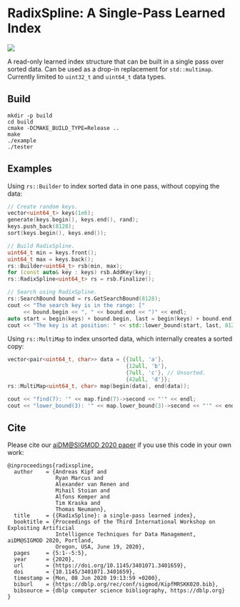 RadixSpline: A Single-Pass Learned Index
====

![](https://github.com/andreaskipf/radixspline/workflows/CI/badge.svg)

A read-only learned index structure that can be built in a single pass over sorted data. Can be used as a drop-in replacement for ``std::multimap``. Currently limited to `uint32_t` and `uint64_t` data types.

## Build

```
mkdir -p build
cd build
cmake -DCMAKE_BUILD_TYPE=Release ..
make
./example
./tester
```

## Examples

Using ``rs::Builder`` to index sorted data in one pass, without copying the data:

```c++
// Create random keys.
vector<uint64_t> keys(1e6);
generate(keys.begin(), keys.end(), rand);
keys.push_back(8128);
sort(keys.begin(), keys.end());

// Build RadixSpline.
uint64_t min = keys.front();
uint64_t max = keys.back();
rs::Builder<uint64_t> rsb(min, max);
for (const auto& key : keys) rsb.AddKey(key);
rs::RadixSpline<uint64_t> rs = rsb.Finalize();

// Search using RadixSpline.
rs::SearchBound bound = rs.GetSearchBound(8128);
cout << "The search key is in the range: ["
     << bound.begin << ", " << bound.end << ")" << endl;
auto start = begin(keys) + bound.begin, last = begin(keys) + bound.end;
cout << "The key is at position: " << std::lower_bound(start, last, 8128) - begin(keys) << endl;
```

Using ``rs::MultiMap`` to index unsorted data, which internally creates a sorted copy:

```c++
vector<pair<uint64_t, char>> data = {{1ull, 'a'},
                                     {12ull, 'b'},
                                     {7ull, 'c'}, // Unsorted.
                                     {42ull, 'd'}};
rs::MultiMap<uint64_t, char> map(begin(data), end(data));

cout << "find(7): '" << map.find(7)->second << "'" << endl;
cout << "lower_bound(3): '" << map.lower_bound(3)->second << "'" << endl;
```

## Cite

Please cite our [aiDM@SIGMOD 2020 paper](https://dl.acm.org/doi/10.1145/3401071.3401659) if you use this code in your own work:

```
@inproceedings{radixspline,
  author    = {Andreas Kipf and
               Ryan Marcus and
               Alexander van Renen and
               Mihail Stoian and
               Alfons Kemper and
               Tim Kraska and
               Thomas Neumann},
  title     = {{RadixSpline}: a single-pass learned index},
  booktitle = {Proceedings of the Third International Workshop on Exploiting Artificial
               Intelligence Techniques for Data Management, aiDM@SIGMOD 2020, Portland,
               Oregon, USA, June 19, 2020},
  pages     = {5:1--5:5},
  year      = {2020},
  url       = {https://doi.org/10.1145/3401071.3401659},
  doi       = {10.1145/3401071.3401659},
  timestamp = {Mon, 08 Jun 2020 19:13:59 +0200},
  biburl    = {https://dblp.org/rec/conf/sigmod/KipfMRSKK020.bib},
  bibsource = {dblp computer science bibliography, https://dblp.org}
}
```
